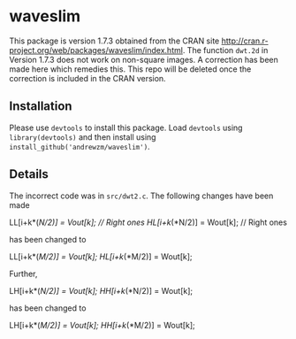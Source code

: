 waveslim
========

This package is version 1.7.3 obtained from the CRAN site http://cran.r-project.org/web/packages/waveslim/index.html. The function `dwt.2d` in  Version 1.7.3  does not work on non-square images. A correction has been made here which remedies this. This repo will be deleted once the correction is included in the CRAN version.

Installation
-------------

Please use `devtools` to install this package. Load `devtools` using `library(devtools)` and then install using `install_github('andrewzm/waveslim')`.

Details
---------

The incorrect code was in `src/dwt2.c`. The following changes have been made

  LL[i+k*(*N/2)] = Vout[k]; // Right ones
  HL[i+k*(*N/2)] = Wout[k]; // Right ones

has been changed to

  LL[i+k*(*M/2)] = Vout[k]; 
  HL[i+k*(*M/2)] = Wout[k]; 

Further, 

  LH[i+k*(*N/2)] = Vout[k]; 
  HH[i+k*(*N/2)] = Wout[k]; 

has been changed to

  LH[i+k*(*M/2)] = Vout[k]; 
  HH[i+k*(*M/2)] = Wout[k];

